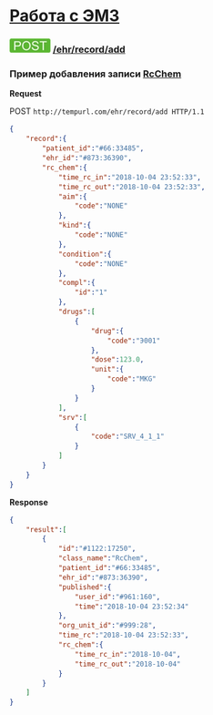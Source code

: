 [Работа с ЭМЗ](../../../../index.md)
=================================

### ![POST](../../../../../../img/post.png) [/ehr/record/add](../../index.md)

### Пример добавления записи [RcChem](../../../../../../types/types.md#rcrcchem)

**Request**

POST `http://tempurl.com/ehr/record/add HTTP/1.1`
```json
{
    "record":{
        "patient_id":"#66:33485",
        "ehr_id":"#873:36390",
        "rc_chem":{
            "time_rc_in":"2018-10-04 23:52:33",
            "time_rc_out":"2018-10-04 23:52:33",
            "aim":{
                "code":"NONE"
            },
            "kind":{
                "code":"NONE"
            },
            "condition":{
                "code":"NONE"
            },
            "compl":{
                "id":"1"
            },
            "drugs":[
                {
                    "drug":{
                        "code":"Э001"
                    },
                    "dose":123.0,
                    "unit":{
                        "code":"MKG"
                    }
                }
            ],
            "srv":[
                {
                    "code":"SRV_4_1_1"
                }
            ]
        }
    }
}
```

**Response**
```json
{
    "result":[
        {
            "id":"#1122:17250",
            "class_name":"RcChem",
            "patient_id":"#66:33485",
            "ehr_id":"#873:36390",
            "published":{
                "user_id":"#961:160",
                "time":"2018-10-04 23:52:34"
            },
            "org_unit_id":"#999:28",
            "time_rc":"2018-10-04 23:52:33",
            "rc_chem":{
                "time_rc_in":"2018-10-04",
                "time_rc_out":"2018-10-04"
            }
        }
    ]
}
```
